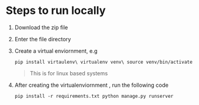 # Steps to run locally

1. Download the zip file 

2. Enter the file directory

3. Create a virtual enviornment, e.g

    `pip install virtaulenv\
    virtualenv venv\
    source venv/bin/activate`
    
    > This is for linux based systems

4. After creating the virtualenviornment , run the following code

    `
    pip install -r requirements.txt
    python manage.py runserver
    `